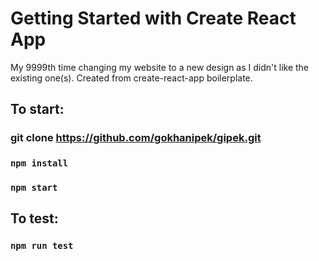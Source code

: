 # Getting Started with Create React App
My 9999th time changing my website to a new design as I didn't like the existing one(s).
Created from create-react-app boilerplate.

## To start:

### git clone https://github.com/gokhanipek/gipek.git
### `npm install`

### `npm start`

## To test:
### `npm run test`
